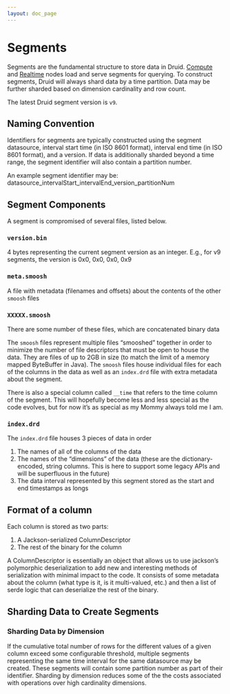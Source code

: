 ```yaml
---
layout: doc_page
---
```

Segments
========

Segments are the fundamental structure to store data in Druid. [Compute](Compute.html) and [Realtime](Realtime.html) nodes load and serve segments for querying. To construct segments, Druid will always shard data by a time partition. Data may be further sharded based on dimension cardinality and row count.

The latest Druid segment version is `v9`.

Naming Convention
-----------------

Identifiers for segments are typically constructed using the segment datasource, interval start time (in ISO 8601 format), interval end time (in ISO 8601 format), and a version. If data is additionally sharded beyond a time range, the segment identifier will also contain a partition number.

An example segment identifier may be:
datasource\_intervalStart\_intervalEnd\_version\_partitionNum

Segment Components
------------------

A segment is compromised of several files, listed below.

### `version.bin`

4 bytes representing the current segment version as an integer. E.g., for v9 segments, the version is 0x0, 0x0, 0x0, 0x9

### `meta.smoosh`

A file with metadata (filenames and offsets) about the contents of the other `smoosh` files

### `XXXXX.smoosh`

There are some number of these files, which are concatenated binary data

The `smoosh` files represent multiple files “smooshed” together in order to minimize the number of file descriptors that must be open to house the data. They are files of up to 2GB in size (to match the limit of a memory mapped ByteBuffer in Java). The `smoosh` files house individual files for each of the columns in the data as well as an `index.drd` file with extra metadata about the segment.

There is also a special column called `__time` that refers to the time column of the segment. This will hopefully become less and less special as the code evolves, but for now it’s as special as my Mommy always told me I am.

### `index.drd`

The `index.drd` file houses 3 pieces of data in order

1.  The names of all of the columns of the data
2.  The names of the “dimensions” of the data (these are the dictionary-encoded, string columns. This is here to support some legacy APIs and will be superfluous in the future)
3.  The data interval represented by this segment stored as the start and end timestamps as longs

Format of a column
------------------

Each column is stored as two parts:

1.  A Jackson-serialized ColumnDescriptor
2.  The rest of the binary for the column

A ColumnDescriptor is essentially an object that allows us to use jackson’s polymorphic deserialization to add new and interesting methods of serialization with minimal impact to the code. It consists of some metadata about the column (what type is it, is it multi-valued, etc.) and then a list of serde logic that can deserialize the rest of the binary.

Sharding Data to Create Segments
--------------------------------

### Sharding Data by Dimension

If the cumulative total number of rows for the different values of a given column exceed some configurable threshold, multiple segments representing the same time interval for the same datasource may be created. These segments will contain some partition number as part of their identifier. Sharding by dimension reduces some of the the costs associated with operations over high cardinality dimensions.
